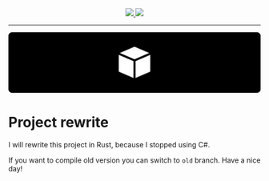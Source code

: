 <div class="badges" align="center">
    <a href="https://gitlab.com/kostya-zero/pipe/-/blob/main/LICENSE">
        <img src="https://img.shields.io/badge/License-MIT-E18075?style=for-the-badge&logo=bookstack&logoColor=white&colorA=202020&colorB=E18075">
    </a>
    <a href="https://gitlab.com/kostya-zero/pipe/-/releases">
        <img src="https://img.shields.io/gitlab/v/release/kostya-zero/Pipe?style=for-the-badge&logo=gitlab&logoColor=white&colorA=202020&colorB=E8B66B">
    </a>
</div>

---

![Pipe Header Image](.github/images/header.png)

# Project rewrite

I will rewrite this project in Rust, because I stopped using C#.

If you want to compile old version you can switch to `old` branch. 
Have a nice day!
